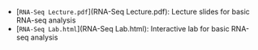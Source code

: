 - [`RNA-Seq Lecture.pdf`](RNA-Seq Lecture.pdf): Lecture slides for basic RNA-seq analysis
- [`RNA-Seq Lab.html`](RNA-Seq Lab.html): Interactive lab for basic RNA-seq analysis
